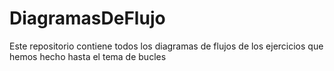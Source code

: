 # DiagramasDeFlujo

Este repositorio contiene todos los diagramas de flujos de los ejercicios que hemos hecho hasta el tema de bucles
